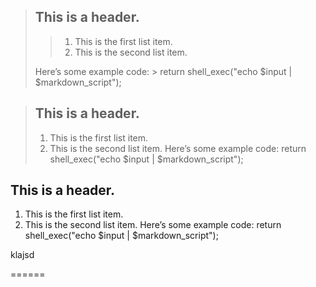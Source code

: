 

> ## This is a header. 
>
> >1. This is the first list item.
> >2. This is the second list item. 
>
> Here’s some example code: >
> return shell_exec("echo $input | $markdown_script");

> ## This is a header. 
> 1. This is the first list item.
> 2. This is the second list item. 
> Here’s some example code: 
> return shell_exec("echo $input | $markdown_script");


## This is a header. 
1. This is the first list item.
2. This is the second list item. 
Here’s some example code: 
return shell_exec("echo $input | $markdown_script");

klajsd

======
